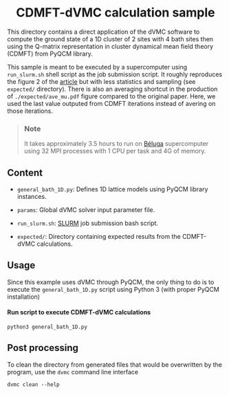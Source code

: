 <div align="center">

# CDMFT-dVMC calculation sample

</div>

This directory contains a direct application of the dVMC software to
compute the ground state of a 1D cluster of 2 sites with 4 bath sites then using
the Q-matrix representation in cluster dynamical mean field theory (CDMFT)
from PyQCM library.

This sample is meant to be executed by a supercomputer using `run_slurm.sh` shell
script as the job submission script. It roughly reproduces the figure 2 of the [article](https://arxiv.org/abs/2307.15738)
but with less statistics and sampling (see `expected/` directory). There is also an averaging shortcut in the
production of `./expected/ave_mu.pdf` figure compared to the original paper. Here, we used the last value outputed
from CDMFT iterations instead of avering on those iterations.

> ### Note
>
> It takes approximately 3.5 hours to run on [Béluga](https://docs.alliancecan.ca/wiki/B%C3%A9luga/en)
> supercomputer using 32 MPI processes with 1 CPU per task and 4G of memory.

## Content

- `general_bath_1D.py`: Defines 1D lattice models using PyQCM library instances.

- `params`: Global dVMC solver input parameter file.

- `run_slurm.sh`: [SLURM](https://slurm.schedmd.com/sbatch.html) job submission bash script.

- `expected/`: Directory containing expected results from the CDMFT-dVMC calculations.

## Usage

Since this example uses dVMC through PyQCM, the only thing to do is to execute
the `general_bath_1D.py` script using Python 3 (with proper PyQCM installation)

#### Run script to execute CDMFT-dVMC calculations

```shell
python3 general_bath_1D.py
```

## Post processing

To clean the directory from generated files that would be overwritten by the program,
use the `dvmc` command line interface

```shell
dvmc clean --help
```
